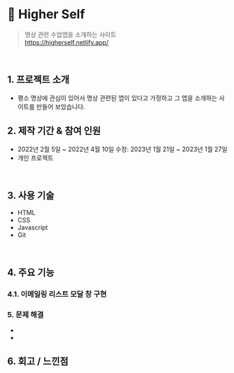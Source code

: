 # :pushpin: Higher Self
>명상 관련 수업앱을 소개하는 사이트  
>https://higherself.netlify.app/

</br>

## 1. 프로젝트 소개
  - 평소 명상에 관심이 있어서 명상 관련된 앱이 있다고 가정하고 그 앱을 소개하는 사이트를 만들어 보았습니다. 
  
## 2. 제작 기간 & 참여 인원
- 2022년 2월 5일 ~ 2022년 4월 10일 수정: 2023년 1월 21일 ~ 2023년 1월 27일
- 개인 프로젝트

</br>

## 3. 사용 기술

  -  HTML
  -  CSS
  -  Javascript
  -  Git

</br>

## 4. 주요 기능

### 4.1. 이메일링 리스트 모달 창 구현




### 5. 문제 해결
- 
- 

## 6. 회고 / 느낀점  
